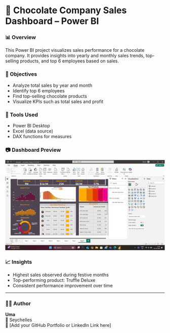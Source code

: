 # 🍫 Chocolate Company Sales Dashboard – Power BI

### 📊 Overview
This Power BI project visualizes sales performance for a chocolate company.
It provides insights into yearly and monthly sales trends, top-selling products, and top 6 employees based on sales.

### 🎯 Objectives
- Analyze total sales by year and month
- Identify top 6 employees
- Find top-selling chocolate products
- Visualize KPIs such as total sales and profit

### 🧰 Tools Used
- Power BI Desktop  
- Excel (data source)  
- DAX functions for measures

### 📷 Dashboard Preview
![Chocolate Sales Dashboard](Chocolate_Sales_Screenshot.png)

### 📈 Insights
- Highest sales observed during festive months  
- Top-performing product: Truffle Deluxe  
- Consistent performance improvement over time

---

### 🧑‍💻 Author
**Uma**  
📍 Seychelles  
💼 [Add your GitHub Portfolio or LinkedIn Link here]
